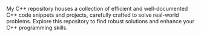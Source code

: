 My C++ repository houses a collection of efficient and well-documented C++ code snippets and projects, carefully crafted to solve real-world problems. Explore this repository to find robust solutions and enhance your C++ programming skills.
